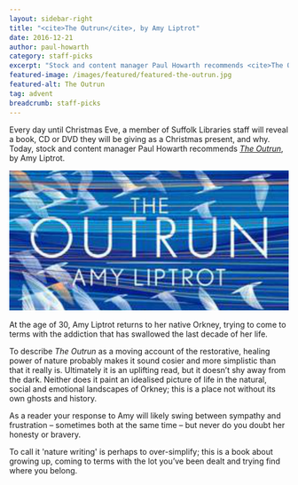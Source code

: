 ```yaml
---
layout: sidebar-right
title: "<cite>The Outrun</cite>, by Amy Liptrot"
date: 2016-12-21
author: paul-howarth
category: staff-picks
excerpt: "Stock and content manager Paul Howarth recommends <cite>The Outrun</cite>, by Amy Liptrot."
featured-image: /images/featured/featured-the-outrun.jpg
featured-alt: The Outrun
tag: advent
breadcrumb: staff-picks
---
```


Every day until Christmas Eve, a member of Suffolk Libraries staff will reveal a book, CD or DVD they will be giving as a Christmas present, and why. Today, stock and content manager Paul Howarth recommends <a href="https://suffolk.spydus.co.uk/cgi-bin/spydus.exe/ENQ/OPAC/BIBENQ?BRN=2025972"><cite>The Outrun</cite></a>, by Amy Liptrot.

![The Outrun](/images/featured/featured-the-outrun.jpg)

At the age of 30, Amy Liptrot returns to her native Orkney, trying to come to terms with the addiction that has swallowed the last decade of her life.

To describe <cite>The Outrun</cite> as a moving account of the restorative, healing power of nature probably makes it sound cosier and more simplistic than that it really is.  Ultimately it is an uplifting read, but it doesn’t shy away from the dark.  Neither does it paint an idealised picture of life in the natural, social and emotional landscapes of Orkney; this is a place not without its own ghosts and history.

As a reader your response to Amy will likely swing between sympathy and frustration – sometimes both at the same time – but never do you doubt her honesty or bravery.

To call it 'nature writing' is perhaps to over-simplify; this is a book about growing up, coming to terms with the lot you’ve been dealt and trying find where you belong.
